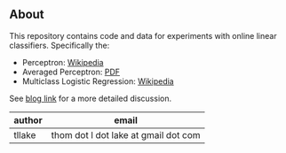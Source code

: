 About
-----

This repository contains code and data for experiments with online linear classifiers.
Specifically the:
 
- Perceptron: [Wikipedia](http://en.wikipedia.org/wiki/Perceptron)
- Averaged Perceptron: [PDF](http://www.cs.bc.edu/~alvarez/ML/freund98large.pdf)
- Multiclass Logistic Regression: [Wikipedia](http://en.wikipedia.org/wiki/Multinomial_logistic_regression)

See [blog link](http://tllake.blogspot.com/) for a more detailed discussion.


|author	 | email                                |
---------|--------------------------------------|
| tllake | thom dot l dot lake at gmail dot com
